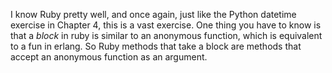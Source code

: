 I know Ruby pretty well, and once again, just like the Python datetime exercise in Chapter 4, this is a vast exercise. One thing you have to know is that a *block* in ruby is similar to an anonymous function, which is equivalent to a fun in erlang.  So Ruby methods that take a block are methods that accept an anonymous function as an argument.
